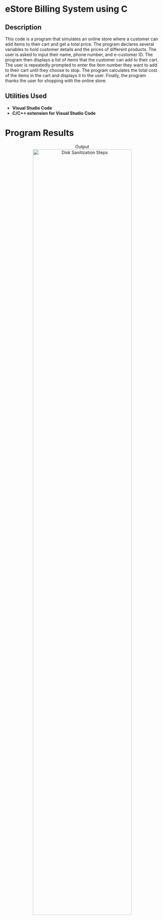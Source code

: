 <h1>eStore Billing System using C</h1>

<h2>Description</h2>

This code is a program that simulates an online store where a customer can add items to their cart and get a total price. The program declares several variables to hold customer details and the prices of different products. The user is asked to input their name, phone number, and e-customer ID. The program then displays a list of items that the customer can add to their cart. The user is repeatedly prompted to enter the item number they want to add to their cart until they choose to stop. The program calculates the total cost of the items in the cart and displays it to the user. Finally, the program thanks the user for shopping with the online store. 
<br />

<h2>Utilities Used</h2>

- <b>Visual Studio Code</b> 
- <b>C/C++ extension for Visual Studio Code</b> 
  
<h1>Program Results</h1>

<p align="center">
Output<br/>
<img src="https://i.imgur.com/KC5dy8H.png" width="80%" alt="Disk Sanitization Steps"/>
<br />
<br />

<!--
 ```diff
- text in red
+ text in green
! text in orange
# text in gray
@@ text in purple (and bold)@@
```
--!>
